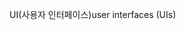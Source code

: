 <span data-ttu-id="7c57d-101">UI(사용자 인터페이스)</span><span class="sxs-lookup"><span data-stu-id="7c57d-101">user interfaces (UIs)</span></span>